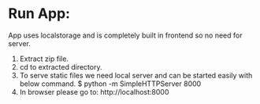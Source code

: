 Run App:
==========
App uses localstorage and is completely built in frontend so no need for server.

1. Extract zip file.
2. cd to extracted directory.
3. To serve static files we need local server and can be started easily with below command.
	$ python -m SimpleHTTPServer 8000
4. In browser please go to: http://localhost:8000
